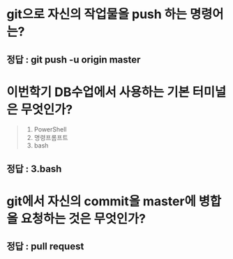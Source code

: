 # git으로 자신의 작업물을 push 하는 명령어는?

## 정답 : git push -u origin master


# 이번학기 DB수업에서 사용하는 기본 터미널은 무엇인가?
> 1. PowerShell
> 2. 명령프롬프트
> 3. bash

## 정답 : 3.bash

# git에서 자신의 commit을 master에 병합을 요청하는 것은 무엇인가?

## 정답 : pull request